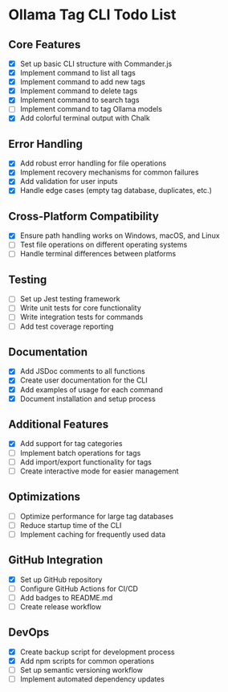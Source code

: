 # Ollama Tag CLI Todo List

## Core Features
- [x] Set up basic CLI structure with Commander.js
- [x] Implement command to list all tags
- [x] Implement command to add new tags
- [x] Implement command to delete tags
- [x] Implement command to search tags
- [ ] Implement command to tag Ollama models
- [x] Add colorful terminal output with Chalk

## Error Handling
- [x] Add robust error handling for file operations
- [x] Implement recovery mechanisms for common failures
- [x] Add validation for user inputs
- [x] Handle edge cases (empty tag database, duplicates, etc.)

## Cross-Platform Compatibility
- [x] Ensure path handling works on Windows, macOS, and Linux
- [ ] Test file operations on different operating systems
- [ ] Handle terminal differences between platforms

## Testing
- [ ] Set up Jest testing framework
- [ ] Write unit tests for core functionality
- [ ] Write integration tests for commands
- [ ] Add test coverage reporting

## Documentation
- [x] Add JSDoc comments to all functions
- [x] Create user documentation for the CLI
- [x] Add examples of usage for each command
- [x] Document installation and setup process

## Additional Features
- [x] Add support for tag categories
- [ ] Implement batch operations for tags
- [ ] Add import/export functionality for tags
- [ ] Create interactive mode for easier management

## Optimizations
- [ ] Optimize performance for large tag databases
- [ ] Reduce startup time of the CLI
- [ ] Implement caching for frequently used data

## GitHub Integration
- [x] Set up GitHub repository
- [ ] Configure GitHub Actions for CI/CD
- [ ] Add badges to README.md
- [ ] Create release workflow

## DevOps
- [x] Create backup script for development process
- [x] Add npm scripts for common operations
- [ ] Set up semantic versioning workflow
- [ ] Implement automated dependency updates 